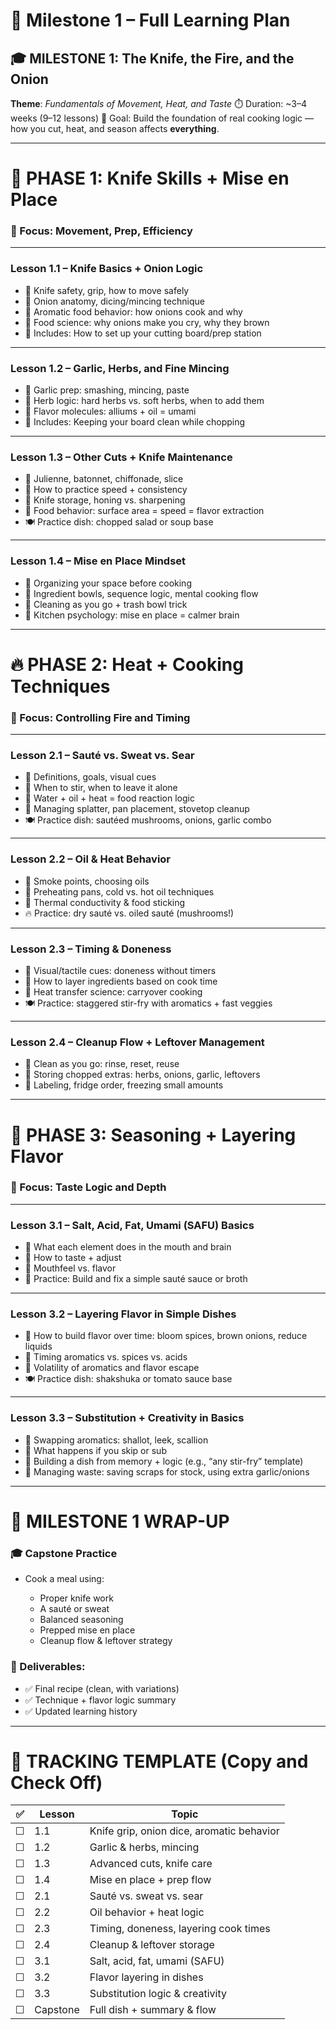 # 🧭 Milestone 1 – Full Learning Plan

## 🎓 **MILESTONE 1: The Knife, the Fire, and the Onion**

**Theme**: *Fundamentals of Movement, Heat, and Taste*
⏱️ Duration: \~3–4 weeks (9–12 lessons)
🎯 Goal: Build the foundation of real cooking logic — how you cut, heat, and season affects **everything**.

---

# 🔪 PHASE 1: **Knife Skills + Mise en Place**

### 🎯 Focus: Movement, Prep, Efficiency

---

### **Lesson 1.1 – Knife Basics + Onion Logic**

* 🔹 Knife safety, grip, how to move safely
* 🔹 Onion anatomy, dicing/mincing technique
* 🔹 Aromatic food behavior: how onions cook and why
* 🧪 Food science: why onions make you cry, why they brown
* 🧼 Includes: How to set up your cutting board/prep station

---

### **Lesson 1.2 – Garlic, Herbs, and Fine Mincing**

* 🔹 Garlic prep: smashing, mincing, paste
* 🔹 Herb logic: hard herbs vs. soft herbs, when to add them
* 🧪 Flavor molecules: alliums + oil = umami
* 🧼 Includes: Keeping your board clean while chopping

---

### **Lesson 1.3 – Other Cuts + Knife Maintenance**

* 🔹 Julienne, batonnet, chiffonade, slice
* 🔹 How to practice speed + consistency
* 🔹 Knife storage, honing vs. sharpening
* 🧪 Food behavior: surface area = speed = flavor extraction
* 🍽️ Practice dish: chopped salad or soup base

---

### **Lesson 1.4 – Mise en Place Mindset**

* 🔹 Organizing your space before cooking
* 🔹 Ingredient bowls, sequence logic, mental cooking flow
* 🧼 Cleaning as you go + trash bowl trick
* 🧪 Kitchen psychology: mise en place = calmer brain

---

# 🔥 PHASE 2: **Heat + Cooking Techniques**

### 🎯 Focus: Controlling Fire and Timing

---

### **Lesson 2.1 – Sauté vs. Sweat vs. Sear**

* 🔹 Definitions, goals, visual cues
* 🔹 When to stir, when to leave it alone
* 🧪 Water + oil + heat = food reaction logic
* 🧼 Managing splatter, pan placement, stovetop cleanup
* 🍽️ Practice dish: sautéed mushrooms, onions, garlic combo

---

### **Lesson 2.2 – Oil & Heat Behavior**

* 🔹 Smoke points, choosing oils
* 🔹 Preheating pans, cold vs. hot oil techniques
* 🧪 Thermal conductivity & food sticking
* 🔥 Practice: dry sauté vs. oiled sauté (mushrooms!)

---

### **Lesson 2.3 – Timing & Doneness**

* 🔹 Visual/tactile cues: doneness without timers
* 🔹 How to layer ingredients based on cook time
* 🧪 Heat transfer science: carryover cooking
* 🍽️ Practice: staggered stir-fry with aromatics + fast veggies

---

### **Lesson 2.4 – Cleanup Flow + Leftover Management**

* 🔹 Clean as you go: rinse, reset, reuse
* 🔹 Storing chopped extras: herbs, onions, garlic, leftovers
* 🔹 Labeling, fridge order, freezing small amounts

---

# 🧂 PHASE 3: **Seasoning + Layering Flavor**

### 🎯 Focus: Taste Logic and Depth

---

### **Lesson 3.1 – Salt, Acid, Fat, Umami (SAFU) Basics**

* 🔹 What each element does in the mouth and brain
* 🔹 How to taste + adjust
* 🧪 Mouthfeel vs. flavor
* 🧂 Practice: Build and fix a simple sauté sauce or broth

---

### **Lesson 3.2 – Layering Flavor in Simple Dishes**

* 🔹 How to build flavor over time: bloom spices, brown onions, reduce liquids
* 🔹 Timing aromatics vs. spices vs. acids
* 🧪 Volatility of aromatics and flavor escape
* 🍽️ Practice dish: shakshuka or tomato sauce base

---

### **Lesson 3.3 – Substitution + Creativity in Basics**

* 🔹 Swapping aromatics: shallot, leek, scallion
* 🔹 What happens if you skip or sub
* 🎨 Building a dish from memory + logic (e.g., “any stir-fry” template)
* 🧼 Managing waste: saving scraps for stock, using extra garlic/onions

---

# 🏁 MILESTONE 1 WRAP-UP

### 🎓 Capstone Practice

* Cook a meal using:

  * Proper knife work
  * A sauté or sweat
  * Balanced seasoning
  * Prepped mise en place
  * Cleanup flow & leftover strategy

### 🧾 Deliverables:

* ✅ Final recipe (clean, with variations)
* ✅ Technique + flavor logic summary
* ✅ Updated learning history

---

# 📌 TRACKING TEMPLATE (Copy and Check Off)

| ✅ | Lesson   | Topic                                     |
| - | -------- | ----------------------------------------- |
| ☐ | 1.1      | Knife grip, onion dice, aromatic behavior |
| ☐ | 1.2      | Garlic & herbs, mincing                   |
| ☐ | 1.3      | Advanced cuts, knife care                 |
| ☐ | 1.4      | Mise en place + prep flow                 |
| ☐ | 2.1      | Sauté vs. sweat vs. sear                  |
| ☐ | 2.2      | Oil behavior + heat logic                 |
| ☐ | 2.3      | Timing, doneness, layering cook times     |
| ☐ | 2.4      | Cleanup & leftover storage                |
| ☐ | 3.1      | Salt, acid, fat, umami (SAFU)             |
| ☐ | 3.2      | Flavor layering in dishes                 |
| ☐ | 3.3      | Substitution logic & creativity           |
| ☐ | Capstone | Full dish + summary & flow                |
